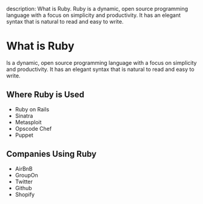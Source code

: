 description: What is Ruby. Ruby is a dynamic, open source programming language with a focus on simplicity and productivity. It has an elegant syntax that is natural to read and easy to write.

# What is Ruby

Is a  dynamic, open source programming language with a focus on simplicity and productivity. It has an elegant syntax that is natural to read and easy to write.

## Where Ruby is Used

* Ruby on Rails
* Sinatra
* Metasploit
* Opscode Chef
* Puppet

## Companies Using Ruby

* AirBnB
* GroupOn
* Twitter
* Github
* Shopify
